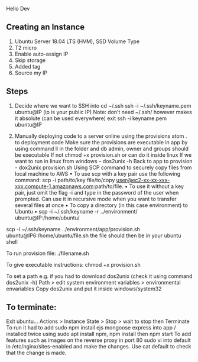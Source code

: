 Hello Dev
## Creating an Instance
1.	Ubuntu Server 18.04 LTS (HVM), SSD Volume Type
2.	T2 micro
3.	Enable auto-assign IP
4.	Skip storage
5.	Added tag
6.	Source my IP

## Steps
1.	Decide where we want to SSH into
cd ~/.ssh
ssh -i ~/.ssh/keyname.pem ubuntu@IP (ip is your public IP)
Note: don’t need ~/.ssh/ however makes it absolute (can be used everywhere)
exit
ssh -i keyname.pem ubuntu@IP

2.	Manually deploying code to a server online using the provisions
atom . to deployment code
Make sure the provisions are executable in app by using command ll in the folder and db admin, owner and groups should be executable
If not chmod +x provision.sh or can do it inside linux
If we want to run in linux from windows – dos2unix -h
Back to app to provision - dox2unix provision.sh
Using SCP command to securely copy files from local machine to AWS
•	To use scp with a key pair use the following command: scp -i path/to/key file/to/copy user@ec2-xx-xx-xxx-xxx.compute-1.amazonaws.com:path/to/file.
•	To use it without a key pair, just omit the flag -i and type in the password of the user when prompted.
Can use it in recursive mode when you want to transfer several files at once
•	To copy a directory (in this case environment) to Ubuntu
•	scp -i ~/.ssh/keyname -r ../environment/ ubuntu@IP:/home/ubuntu/


scp -i ~/.ssh/keyname ../environment/app/provision.sh ubuntu@IP6:/home/ubuntu/file.sh
the file should then be in your ubuntu shell

To run provision file:
./filename.sh

To give executable instructions:
chmod +x provision.sh

To set a path e.g. if you had to download dos2unix (check it using command dos2unix -h)
Path > edit system environment variables > environmental envariables
Copy dos2unix and put it inside windows/system32

## To terminate:
Exit ubuntu...
Actions > Instance State > Stop > wait to stop then Terminate
To run it had to add
sudo npm install ejs mongoose express into app / installed twice using
sudo apt install npm, npm install then npm start
To add features such as images on the reverse proxy in port 80 sudo vi into default in /etc/nginx/sites-enabled and make the changes.
Use cat default to check that the change is made.
